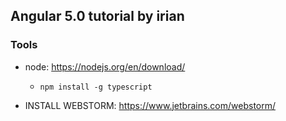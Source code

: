 ## Angular 5.0 tutorial by irian

### Tools
* node: https://nodejs.org/en/download/
  * `npm install -g typescript`

* INSTALL WEBSTORM: https://www.jetbrains.com/webstorm/
